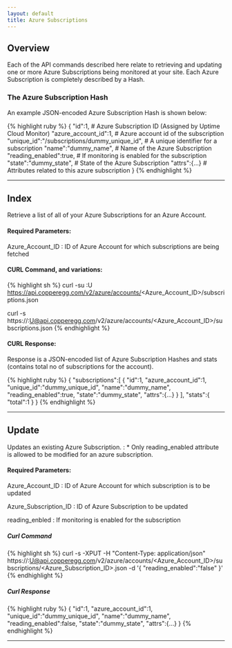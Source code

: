 ```yaml
---
layout: default
title: Azure Subscriptions
---
```


## Overview

Each of the API commands described here relate to retrieving and updating one or more Azure Subscriptions being monitored at your site.
Each Azure Subscription is completely described by a Hash.

### The Azure Subscription Hash

An example JSON-encoded Azure Subscription Hash is shown below:

{% highlight ruby %}
{
    "id":1,                                         # Azure Subscription ID (Assigned by Uptime Cloud Monitor)
    "azure_account_id":1,                           # Azure account id of the subscription
    "unique_id":"/subscriptions/dummy_unique_id",   # A unique identifier for a subscription
    "name":"dummy_name",                            # Name of the Azure Subscription
    "reading_enabled":true,                         # If monitoring is enabled for the subscription
    "state":"dummy_state",                          # State of the Azure Subscription
    "attrs":{...}                                   # Attributes related to this azure subscription
}
{% endhighlight %}

------

## Index

Retrieve a list of all of your Azure Subscriptions for an Azure Account.

#### Required Parameters:

Azure_Account_ID
:  ID of Azure Account for which subscriptions are being fetched

#### CURL Command, and variations:
{% highlight sh %}
curl -su <APIKEY>:U https://api.copperegg.com/v2/azure/accounts/<Azure_Account_ID>/subscriptions.json

curl -s https://<APIKEY>:U@api.copperegg.com/v2/azure/accounts/<Azure_Account_ID>/subscriptions.json
{% endhighlight %}


#### CURL Response:
Response is a JSON-encoded list of Azure Subscription Hashes and stats (contains total no of subscriptions for the account).

{% highlight ruby %}
{
    "subscriptions":[
        {
            "id":1,
            "azure_account_id":1,
            "unique_id":"dummy_unique_id",
            "name":"dummy_name",
            "reading_enabled":true,
            "state":"dummy_state",
            "attrs":{...}
        }
    ],
    "stats":{
        "total":1
    }
}
{% endhighlight %}

------

## Update

Updates an existing Azure Subscription.
: * Only reading_enabled attribute is allowed to be modified for an azure subscription.

#### Required Parameters:

Azure_Account_ID
:  ID of Azure Account for which subscription is to be updated

Azure_Subscription_ID
:  ID of Azure Subscription to be updated

reading_enbled
: If monitoring is enabled for the subscription

##### Curl Command
{% highlight sh %}
curl -s -XPUT -H "Content-Type: application/json" https://<APIKEY>:U@api.copperegg.com/v2/azure/accounts/<Azure_Account_ID>/subscriptions/<Azure_Subscription_ID>.json -d '{ "reading_enabled":"false" }'
{% endhighlight %}

##### Curl Response
{% highlight ruby %}
{
    "id":1,
    "azure_account_id":1,
    "unique_id":"dummy_unique_id",
    "name":"dummy_name",
    "reading_enabled":false,
    "state":"dummy_state",
    "attrs":{...}
}
{% endhighlight %}

------
